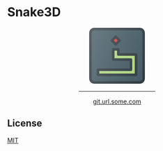 # Snake3D
<div align="center">
<img src="https://github.com/MenesesGHZ/Snake3D/blob/master/Snake3DWeb/static/imgs/snake-icon-128.png" alt="main-image" width="auto" height="auto">
</div>
<div align="center">
  <hr width="35%">
</div>
<div align="center">
  <a href="https://www.snake-3d.com/">git.url.some.com</a>
</div>


## License
[MIT](https://choosealicense.com/licenses/mit/)